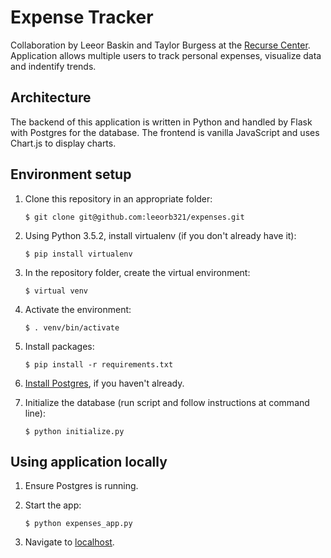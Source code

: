 # Expense Tracker

Collaboration by Leeor Baskin and Taylor Burgess at the [Recurse Center](http://recurse.com). Application allows multiple users to track personal expenses, visualize data and indentify trends.

## Architecture

The backend of this application is written in Python and handled by Flask with Postgres for the database. The frontend is vanilla JavaScript and uses Chart.js to display charts.

## Environment setup

1. Clone this repository in an appropriate folder:

	```
	$ git clone git@github.com:leeorb321/expenses.git
	```

2. Using Python 3.5.2, install virtualenv (if you don't already have it):

	```
	$ pip install virtualenv
	```

3. In the repository folder, create the virtual environment:

	```
	$ virtual venv
	```

4. Activate the environment:

	```
	$ . venv/bin/activate
	```

5. Install packages:

	```
	$ pip install -r requirements.txt
	```

6. [Install Postgres](https://www.postgresql.org/download/), if you haven't already.

7. Initialize the database (run script and follow instructions at command line):

	```
	$ python initialize.py
	```

## Using application locally

1. Ensure Postgres is running.

2. Start the app:

	```
	$ python expenses_app.py
	```

3. Navigate to [localhost](http://localhost:5000).


